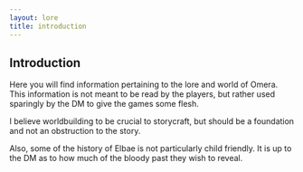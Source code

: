 ```yaml
---
layout: lore
title: introduction
---
```

## Introduction

Here you will find information pertaining to the lore and world of Omera. This information is not meant to be read by the players, but rather used sparingly by the DM to give the games some flesh.

I believe worldbuilding to be crucial to storycraft, but should be a foundation and not an obstruction to the story.

Also, some of the history of Elbae is not particularly child friendly. It is up to the DM as to how much of the bloody past they wish to reveal.
